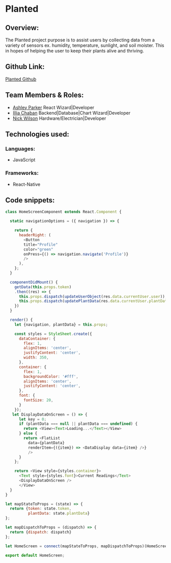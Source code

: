 # Planted

## Overview:
The Planted project purpose is to assist users by collecting data from a variety of sensors ex. humidity, temperature, sunlight, and soil moister.  This in hopes of helping the user to keep their plants alive and thriving.

## Github Link:
[Planted Github](https://github.com/PlantedDC/planted-front)

## Team Members & Roles:
* [Ashley Parker](https://github.com/codingandcaring) React Wizard|Developer
* [Illia Chaban](https://github.com/illiaChaban) Backend|Database|Chart Wizard|Developer
* [Nick Wilson](https://github.com/NickWilsonDev) Hardware/Electrician|Developer

## Technologies used:
### Languages:
* JavaScript

### Frameworks:
* React-Native

## Code snippets:

```javascript
class HomeScreenComponent extends React.Component {

  static navigationOptions = ({ navigation }) => {

    return {
      headerRight: (
        <Button
        title="Profile"
        color="green"
        onPress={() => navigation.navigate('Profile')}
        />
      ),
    };
  }

  componentDidMount() {
    getData(this.props.token)
    .then((res) => {
      this.props.dispatch(updateUserObject(res.data.currentUser.user));
      this.props.dispatch(updatePlantData(res.data.currentUser.plantData));
    })
  }

  render() {
    let {navigation, plantData} = this.props;

    const styles = StyleSheet.create({
      dataContainer: {
        flex: 1,
        alignItems: 'center',
        justifyContent: 'center',
        width: 350,
      },
      container: {
        flex: 1,
        backgroundColor: '#fff',
        alignItems: 'center',
        justifyContent: 'center',
      },
      font: {
        fontSize: 20,
      }
    });
   let DisplayDataOnScreen = () => {
      let key = 0;
      if (plantData === null || plantData === undefined) {
        return <View><Text>Loading...</Text></View>
      } else {
        return <FlatList
          data={plantData}
          renderItem={({item}) => <DataDisplay data={item} />}
          />
      }
    };

    return <View style={styles.container}>
      <Text style={styles.font}>Current Readings</Text>
      <DisplayDataOnScreen />
      </View>
  }
}

let mapStateToProps = (state) => {
  return {token: state.token,
          plantData: state.plantData}
};

let mapDispatchToProps = (dispatch) => {
  return {dispatch: dispatch}
};

let HomeScreen = connect(mapStateToProps, mapDispatchToProps)(HomeScreenComponent);

export default HomeScreen;
```

